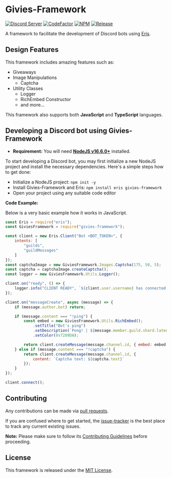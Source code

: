 # Givies-Framework

[![Discord Server](https://discord.com/api/guilds/772680478888034324/widget.png?style=shield)](https://discord.gg/22v8peAJp8)
[![CodeFactor](https://www.codefactor.io/repository/github/reinhello/givies-framework/badge)](https://www.codefactor.io/repository/github/reinhello/givies-framework)
[![NPM](https://img.shields.io/npm/v/givies-framework?color=green)](https://npmjs.com/package/givies-framework)
[![Release](https://img.shields.io/github/v/release/reinhello/givies-framework)](https://github.com/reinhello/givies-framework/releases/latest)

A framework to facilitate the development of Discord bots using [Eris](https://github.com/abalabahaha/eris).
## Design Features

This framework includes amazing features such as:

- Giveaways
- Image Manipulations
   - Captcha
- Utility Classes
    - Logger
    - RichEmbed Constructor
    - and more...

This framework also supports both **JavaScript** and **TypeScript** languages.

## Developing a Discord bot using Givies-Framework

- **Requirement:** You will need **[NodeJS v16.6.0+](https://nodejs.org)** installed.

To start developing a Discord bot, you may first initialize a new NodeJS project and install the necessary dependencies. Here's a simple steps how to get done:

- Initialize a NodeJS project: `npm init -y`
- Install Givies-Framework and Eris: `npm install eris givies-framework`
- Open your project using any suitable code editor

**Code Example:**

Below is a very basic example how it works in JavaScript.

```js
const Eris = require("eris");
const GiviesFramework = require("givies-framework");

const client = new Eris.Client("Bot <BOT_TOKEN>", {
    intents: [
        "guilds",
        "guildMessages"
    ]
});
const captchaImage = new GiviesFramework.Images.Captcha(175, 50, 5);
const captcha = captchaImage.createCaptcha();
const logger = new GiviesFramework.Utils.Logger();

client.on("ready", () => {
    logger.info("CLIENT READY", `${client.user.username} has connected!`);
});

client.on("messageCreate", async (message) => {
    if (message.author.bot) return;

    if (message.content === "!ping") {
        const embed = new GiviesFramework.Utils.RichEmbed();
            .setTitle("Bot's ping")
            .setDescription(`Pong! | ${message.member.guild.shard.latency}ms`)
            .setColor(0x7289DA);

        return client.createMessage(message.channel.id, { embed: embed });
    } else if (message.content === "!captcha") {
        return client.createMessage(message.channel.id, {
            content: `Captcha text: ${captcha.text}`
        });
    }
});

client.connect();
```

## Contributing

Any contributions can be made via [pull requests](https://github.com/reinhello/givies-framework/pulls).

If you are confused where to get started, the [issue-tracker](https://github.com/reinhello/givies-framework/issues) is the best place to track any current existing issues.

**Note:** Please make sure to follow its [Contributing Guidelines](https://github.com/reinhello/givies-framework/blob/master/.github/CONTRIBUTING.md) before proceeding.

## License

This framework is released under the [MIT License](https://github.com/reinhello/givies-framework/blob/master/LICENSE).
